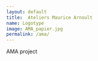 ```yaml
---
layout: default
title:  Ateliers Maurice Arnoult
name: Logotype
image: AMA_papier.jpg
permalink: /ama/
---
```


AMA project
